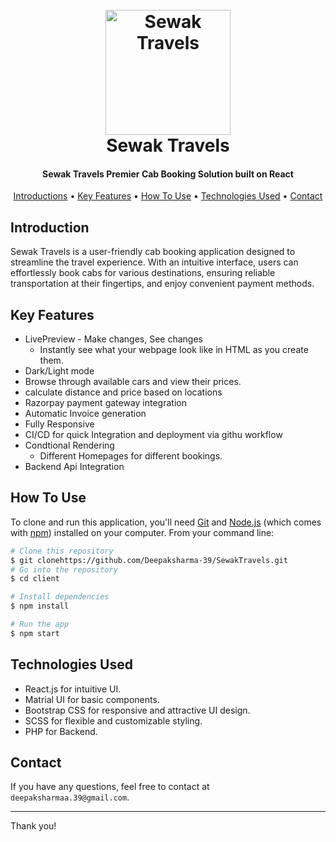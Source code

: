 
<h1 align="center">
  <br>
  <a href="https://sewaktravels.com/"><img src="https://sewaktravels.com/assets/img/footerLogo.png" alt="Sewak Travels" width="200"></a>
  <br>
  Sewak Travels
  <br>
</h1>

<h4 align="center">Sewak Travels Premier Cab Booking Solution built on React</h4>


<p align="center">
  <a href="#introduction">Introductions</a> •
  <a href="#key-features">Key Features</a> •
  <a href="#how-to-use">How To Use</a> •
   <a href="#technologies-used">Technologies Used</a> •
  <a href="#contact">Contact</a>
</p>

## Introduction

Sewak Travels is a user-friendly cab booking application designed to streamline the travel experience. With an intuitive interface, users can effortlessly book cabs for various destinations, ensuring reliable transportation at their fingertips, and enjoy convenient payment methods.


## Key Features

* LivePreview - Make changes, See changes
  - Instantly see what your webpage look like in HTML as you create them. 
* Dark/Light mode
* Browse through available cars and view their prices.
* calculate distance and price based on locations
* Razorpay payment gateway integration
* Automatic Invoice generation 
* Fully Responsive
* CI/CD for quick Integration and deployment via githu workflow
* Condtional Rendering
  - Different Homepages for different bookings.
* Backend Api Integration

## How To Use

To clone and run this application, you'll need [Git](https://git-scm.com) and [Node.js](https://nodejs.org/en/download/) (which comes with [npm](http://npmjs.com)) installed on your computer. From your command line:

```bash
# Clone this repository
$ git clonehttps://github.com/Deepaksharma-39/SewakTravels.git
# Go into the repository
$ cd client

# Install dependencies
$ npm install

# Run the app
$ npm start
```


## Technologies Used


- React.js for intuitive UI.
- Matrial UI for basic components.
- Bootstrap CSS for responsive and attractive UI design.
- SCSS for flexible and customizable styling.
-  PHP for Backend.

## Contact

If you have any questions, feel free to contact at `deepaksharmaa.39@gmail.com`.

---

Thank you!
